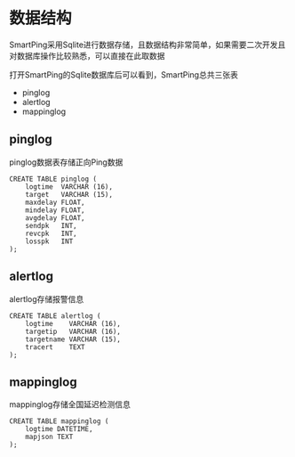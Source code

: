 # 数据结构

SmartPing采用Sqlite进行数据存储，且数据结构非常简单，如果需要二次开发且对数据库操作比较熟悉，可以直接在此取数据

打开SmartPing的Sqlite数据库后可以看到，SmartPing总共三张表

* pinglog
* alertlog
* mappinglog

## pinglog

pinglog数据表存储正向Ping数据

```text
CREATE TABLE pinglog (
    logtime  VARCHAR (16),
    target   VARCHAR (15),
    maxdelay FLOAT,
    mindelay FLOAT,
    avgdelay FLOAT,
    sendpk   INT,
    revcpk   INT,
    losspk   INT
);

```

## alertlog

alertlog存储报警信息

```text
CREATE TABLE alertlog (
    logtime    VARCHAR (16),
    targetip   VARCHAR (16),
    targetname VARCHAR (15),
    tracert    TEXT
);

```

## mappinglog

mappinglog存储全国延迟检测信息

```text
CREATE TABLE mappinglog (
    logtime DATETIME,
    mapjson TEXT
);


```



